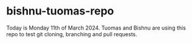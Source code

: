 # bishnu-tuomas-repo

Today is Monday 11th of March 2024. Tuomas and Bishnu are using this repo to test git cloning, branching and pull requests.

